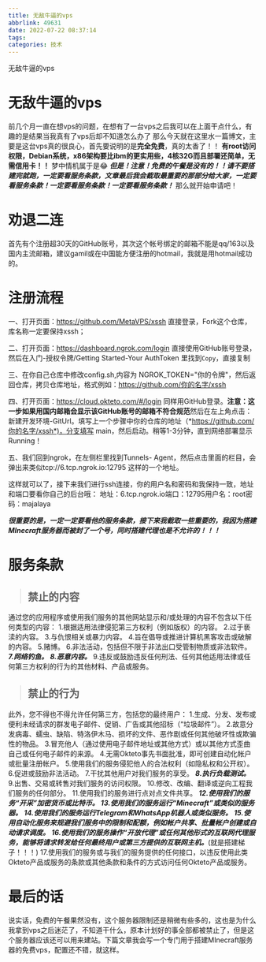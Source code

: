 ```yaml
---
title: 无敌牛逼的vps
abbrlink: 49631
date: 2022-07-22 08:37:14
tags:
categories: 技术
---
```

无敌牛逼的vps
# 无敌牛逼的vps
前几个月一直在想vps的问题，在想有了一台vps之后我可以在上面干点什么，有趣的是结果当我真有了vps后却不知道怎么办了
那么今天就在这里水一篇博文，主要是这台vps真的很良心，首先要说明的是**完全免费**，真的太香了！！
**有root访问权限，Debian系统，x86架构要比ibm的更实用些，4核32G而且部署还简单，无需信用卡！！**
梦中情机属于是😂
***但是！注意！免费的午餐是没有的！！请不要搭建完就跑，一定要看服务条款，文章最后我会截取最重要的那部分给大家，一定要看服务条款！一定要看服务条款！一定要看服务条款！***
那么就开始申请吧！
<!-- more -->
# 劝退二连
首先有个注册超30天的GitHub账号，其次这个帐号绑定的邮箱不能是qq/163以及国内主流邮箱，建议gamil或在中国能方便注册的hotmail，我就是用hotmail成功的。
# 注册流程
一、打开页面：https://github.com/MetaVPS/xssh 直接登录，Fork这个仓库，库名称一定要保持xssh；

二、打开页面：https://dashboard.ngrok.com/login 直接使用GitHub账号登录，然后在入门-授权令牌/Getting Started-Your AuthToken 里找到```Copy```，直接复制

三、在你自己仓库中修改config.sh,内容为 NGROK_TOKEN="你的令牌"，然后返回仓库，拷贝仓库地址，格式例如：https://github.com/你的名字/xssh

四、打开页面：https://cloud.okteto.com/#/login 同样用GitHub登录。**注意：这一步如果用国内邮箱会显示该GitHub账号的邮箱不符合规范**然后在左上角点击：新建开发环境-GitUrl。填写上一个步骤中你的仓库的地址（*https://github.com/你的名字/xssh*)，分支填写 main，然后启动。稍等1-3分钟，直到网络部署显示Running！

五、我们回到ngrok，在左侧栏里找到Tunnels- Agent，然后点击里面的栏目，会弹出来类似tcp://6.tcp.ngrok.io:12795 这样的一个地址。

这样就可以了，接下来我们进行ssh连接，你的用户名和密码和我保持一致，地址和端口要看你自己的后台哦：
地址：6.tcp.ngrok.io端口：12795用户名：root密码：majalaya

***很重要的是，一定一定要看他的服务条款，接下来我截取一些重要的，我因为搭建MInecraft服务器而被封了一个号，同时搭建代理也是不允许的！！！***

# 服务条款
> ## 禁止的内容
通过您的应用程序或使用我们服务的其他网站显示和/或处理的内容不包含以下任何类型的内容：
1.根据适用法律侵犯第三方权利（例如版权）的内容。
2.过于亵渎的内容。
3.与仇恨相关或暴力内容。
4.旨在倡导或推进计算机黑客攻击或破解的内容。
5.赌博。
6.非法活动，包括但不限于非法出口受管制物质或非法软件。
***7.网络钓鱼。***
***8.恶意内容。***
9.违反或鼓励违反任何刑法、任何其他适用法律或任何第三方权利的行为的其他材料、产品或服务。
> ## 禁止的行为
此外，您不得也不得允许任何第三方，包括您的最终用户：
1.生成、分发、发布或便利未经请求的群发电子邮件、促销、广告或其他招标（“垃圾邮件”）。
2.故意分发病毒、蠕虫、缺陷、特洛伊木马、损坏的文件、恶作剧或任何其他破坏性或欺骗性的物品。
3.冒充他人（通过使用电子邮件地址或其他方式）或以其他方式歪曲自己或任何电子邮件的来源。
4.无需Okteto事先书面批准，即可创建自动化帐户或批量注册帐户。
5.使用我们的服务侵犯他人的合法权利（如隐私权和公开权）。
6.促进或鼓励非法活动。
7.干扰其他用户对我们服务的享受。
***8.执行负载测试。***
9.出售、交易或转售对我们服务的访问权限。
10.修改、改编、翻译或逆向工程我们服务的任何部分。
11.使用我们的服务进行点对点文件共享。
***12.使用我们的服务“开采”加密货币或比特币。***
***13.使用我们的服务运行“Minecraft”或类似的服务器。***
***14.使用我们的服务运行Telegram和WhatsApp机器人或类似服务。***
***15.使用自动化服务来规避我们服务中的限制和配额，例如帐户共享、批量帐户创建或自动请求调度。***
***16.使用我们的服务操作“开放代理”或任何其他形式的互联网代理服务，能够将请求转发给任何最终用户或第三方提供的互联网主机。***(就是搭建梯子！！！)
17.使用我们的服务或与我们的服务提供的任何接口，以违反使用此类Okteto产品或服务的条款或其他条款和条件的方式访问任何Okteto产品或服务。

# 最后的话
说实话，免费的午餐果然没有，这个服务器限制还是稍微有些多的，这也是为什么我拿到vps之后迷茫了，不知道干什么，原本计划好的事全部都被禁止了，但是这个服务器应该还可以用来建站。下篇文章我会写一个专门用于搭建MInecraft服务器的免费vps，配置还不错，就这样。